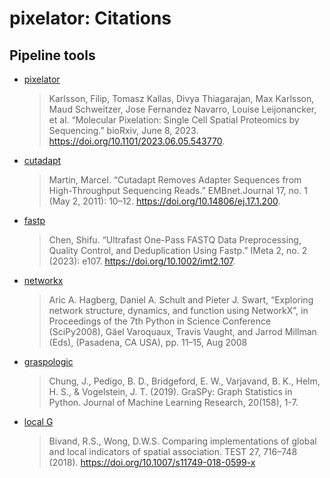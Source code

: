 # pixelator: Citations

## Pipeline tools

- [pixelator](https://doi.org/10.1101/2023.06.05.543770)

  > Karlsson, Filip, Tomasz Kallas, Divya Thiagarajan, Max Karlsson, Maud Schweitzer, Jose Fernandez Navarro, Louise Leijonancker, et al. “Molecular Pixelation: Single Cell Spatial Proteomics by Sequencing.” bioRxiv, June 8, 2023. https://doi.org/10.1101/2023.06.05.543770.

- [cutadapt](http://dx.doi.org/10.14806/ej.17.1.200)

  > Martin, Marcel. “Cutadapt Removes Adapter Sequences from High-Throughput Sequencing Reads.” EMBnet.Journal 17, no. 1 (May 2, 2011): 10–12. https://doi.org/10.14806/ej.17.1.200.

- [fastp](https://doi.org/10.1002/imt2.107)

  > Chen, Shifu. “Ultrafast One-Pass FASTQ Data Preprocessing, Quality Control, and Deduplication Using Fastp.” IMeta 2, no. 2 (2023): e107. https://doi.org/10.1002/imt2.107.

- [networkx](https://networkx.org/)

  > Aric A. Hagberg, Daniel A. Schult and Pieter J. Swart, “Exploring network structure, dynamics, and function using NetworkX”, in Proceedings of the 7th Python in Science Conference (SciPy2008), Gäel Varoquaux, Travis Vaught, and Jarrod Millman (Eds), (Pasadena, CA USA), pp. 11–15, Aug 2008

- [graspologic](https://microsoft.github.io/graspologic/latest/index.html)

  > Chung, J., Pedigo, B. D., Bridgeford, E. W., Varjavand, B. K., Helm, H. S., & Vogelstein, J. T. (2019). GraSPy: Graph Statistics in Python. Journal of Machine Learning Research, 20(158), 1-7.

- [local G](https://doi.org/10.1007/s11749-018-0599-x)

  > Bivand, R.S., Wong, D.W.S. Comparing implementations of global and local indicators of spatial association. TEST 27, 716–748 (2018). https://doi.org/10.1007/s11749-018-0599-x
